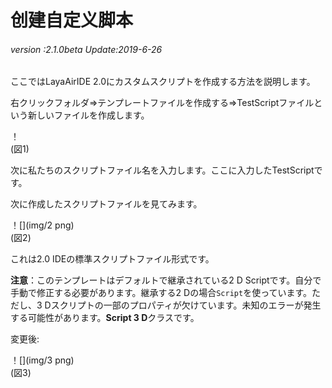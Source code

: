 # 创建自定义脚本

###### *version :2.1.0beta   Update:2019-6-26*

ここではLayaAirIDE 2.0にカスタムスクリプトを作成する方法を説明します。

右クリックフォルダ=>テンプレートファイルを作成する=>TestScriptファイルという新しいファイルを作成します。

！[](img/1.png)<br/>(図1)

次に私たちのスクリプトファイル名を入力します。ここに入力したTestScriptです。

次に作成したスクリプトファイルを見てみます。

！[](img/2 png)<br/>(図2)

これは2.0 IDEの標準スクリプトファイル形式です。

**注意**：このテンプレートはデフォルトで継承されている2 D Scriptです。自分で手動で修正する必要があります。継承する2 Dの場合`Script`を使っています。ただし、3 Dスクリプトの一部のプロパティが欠けています。未知のエラーが発生する可能性があります。**Script 3 D**クラスです。

変更後:

！[](img/3 png)<br/>(図3)
